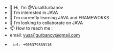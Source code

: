 - 👋 Hi, I’m @VusalGurbanov
- 👀 I’m interested in JAVA
- 🌱 I’m currently learning JAVA and FRAMEWORKS
- 💞️ I’m looking to collaborate on JAVA
- 📫 How to reach me : 
-    email: vusal1gurbanov@gmail.com
-      tel: +905379839116
<!---
VusalGurbanov/VusalGurbanov is a ✨ special ✨ repository because its `README.md` (this file) appears on your GitHub profile.
You can click the Preview link to take a look at your changes.
--->
